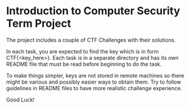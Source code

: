 # Introduction to Computer Security Term Project

The project includes a couple of CTF Challenges with their solutions.

In each task, you are expected to find the key which is in form
CTF{<key_here>}. Each task is in a separate directory and has its own README file
that must be read before beginning to do the task.

To make things simpler, keys are not stored in remote machines so there might be various and possibly easier ways to obtain them.
Try to follow guidelines in README files to have more realistic challenge experience.

Good Luck! 